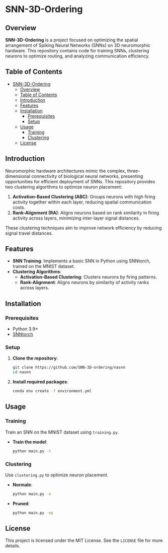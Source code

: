 # SNN-3D-Ordering

## Overview

**SNN-3D-Ordering** is a project focused on optimizing the spatial arrangement of Spiking Neural Networks (SNNs) on 3D neuromorphic hardware. This repository contains code for training SNNs, clustering neurons to optimize routing, and analyzing communication efficiency.

## Table of Contents

- [SNN-3D-Ordering](#snn-3d-ordering)
  - [Overview](#overview)
  - [Table of Contents](#table-of-contents)
  - [Introduction](#introduction)
  - [Features](#features)
  - [Installation](#installation)
    - [Prerequisites](#prerequisites)
    - [Setup](#setup)
  - [Usage](#usage)
    - [Training](#training)
    - [Clustering](#clustering)
  - [License](#license)

## Introduction

Neuromorphic hardware architectures mimic the complex, three-dimensional connectivity of biological neural networks, presenting opportunities for efficient deployment of SNNs. This repository provides two clustering algorithms to optimize neuron placement:

1. **Activation-Based Clustering (ABC)**: Groups neurons with high firing activity together within each layer, reducing spatial communication costs.
2. **Rank-Alignment (RA)**: Aligns neurons based on rank similarity in firing activity across layers, minimizing inter-layer signal distances.

These clustering techniques aim to improve network efficiency by reducing signal travel distances.

## Features

- **SNN Training**: Implements a basic SNN in Python using SNNtorch, trained on the MNIST dataset.
- **Clustering Algorithms**:
  - **Activation-Based Clustering**: Clusters neurons by firing patterns.
  - **Rank-Alignment**: Aligns neurons by similarity of activity ranks across layers.

## Installation

### Prerequisites

- Python 3.9+
- [SNNtorch](https://snntorch.readthedocs.io/en/latest/)

### Setup

1. **Clone the repository**:
   ```bash
   git clone https://github.com/SNN-3D-ordering/nasnn
   cd nasnn
   ```

2. **Install required packages**:
   ```bash
   conda env create -f environment.yml
   ```

## Usage

### Training

Train an SNN on the MNIST dataset using `training.py`.

- **Train the model**:
  ```bash
  python main.py -t
  ```

### Clustering

Use `clustering.py` to optimize neuron placement.

- **Normale**:
  ```bash
  python main.py -e
  ```

- **Pruned**:
  ```bash
  python main.py -ep
  ```

## License

This project is licensed under the MIT License. See the `LICENSE` file for more details.
